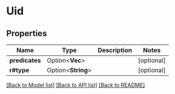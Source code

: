# Uid

## Properties

Name | Type | Description | Notes
------------ | ------------- | ------------- | -------------
**predicates** | Option<**Vec<String>**> |  | [optional]
**r#type** | Option<**String**> |  | [optional]

[[Back to Model list]](../README.md#documentation-for-models) [[Back to API list]](../README.md#documentation-for-api-endpoints) [[Back to README]](../README.md)


